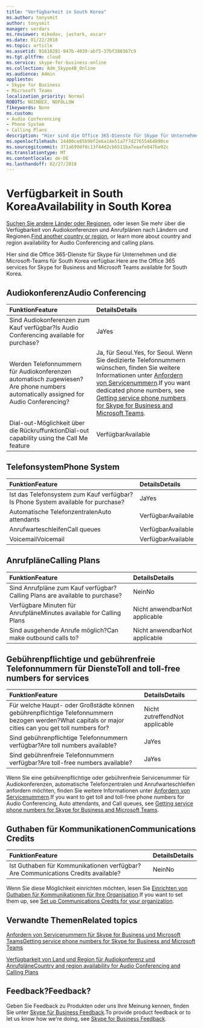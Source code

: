 ```yaml
---
title: "Verfügbarkeit in South Korea"
ms.author: tonysmit
author: tonysmit
manager: serdars
ms.reviewer: mikedav, jastark, oscarr
ms.date: 01/22/2018
ms.topic: article
ms.assetid: 91618281-947b-4039-abf5-37bf388367c9
ms.tgt.pltfrm: cloud
ms.service: skype-for-business-online
ms.collection: Adm_Skype4B_Online
ms.audience: Admin
appliesto:
- Skype for Business
- Microsoft Teams
localization_priority: Normal
ROBOTS: NOINDEX, NOFOLLOW
f1keywords: None
ms.custom:
- Audio Conferencing
- Phone System
- Calling Plans
description: "Hier sind die Office 365-Dienste für Skype für Unternehmen und die Microsoft-Teams für South Korea verfügbar."
ms.openlocfilehash: 24400ce85b9bf2e6a14e51a7f7d27655464890ce
ms.sourcegitcommit: 371a699df0c13f44d2cb6511ba7eaafe047be92c
ms.translationtype: MT
ms.contentlocale: de-DE
ms.lasthandoff: 02/27/2018
---
```

# <a name="availability-in-south-korea"></a><span data-ttu-id="7559d-103">Verfügbarkeit in South Korea</span><span class="sxs-lookup"><span data-stu-id="7559d-103">Availability in South Korea</span></span>

<span data-ttu-id="7559d-104">[Suchen Sie andere Länder oder Regionen](country-and-region-availability-for-audio-conferencing-and-calling-plans.md), oder lesen Sie mehr über die Verfügbarkeit von Audiokonferenzen und Anrufplänen nach Ländern und Regionen.</span><span class="sxs-lookup"><span data-stu-id="7559d-104">[Find another country or region](country-and-region-availability-for-audio-conferencing-and-calling-plans.md), or learn more about country and region availability for Audio Conferencing and calling plans.</span></span>

<span data-ttu-id="7559d-105">Hier sind die Office 365-Dienste für Skype für Unternehmen und die Microsoft-Teams für South Korea verfügbar.</span><span class="sxs-lookup"><span data-stu-id="7559d-105">Here are the Office 365 services for Skype for Business and Microsoft Teams available for South Korea.</span></span>
  
## <a name="audio-conferencing"></a><span data-ttu-id="7559d-106">Audiokonferenz</span><span class="sxs-lookup"><span data-stu-id="7559d-106">Audio Conferencing</span></span>

|<span data-ttu-id="7559d-107">**Funktion**</span><span class="sxs-lookup"><span data-stu-id="7559d-107">**Feature**</span></span>|<span data-ttu-id="7559d-108">**Details**</span><span class="sxs-lookup"><span data-stu-id="7559d-108">**Details**</span></span>|
|:-----|:-----|
|<span data-ttu-id="7559d-109">Sind Audiokonferenzen zum Kauf verfügbar?</span><span class="sxs-lookup"><span data-stu-id="7559d-109">Is Audio Conferencing available for purchase?</span></span>  <br/> |<span data-ttu-id="7559d-110">Ja</span><span class="sxs-lookup"><span data-stu-id="7559d-110">Yes</span></span>  <br/> |
|<span data-ttu-id="7559d-111">Werden Telefonnummern für Audiokonferenzen automatisch zugewiesen?</span><span class="sxs-lookup"><span data-stu-id="7559d-111">Are phone numbers automatically assigned for Audio Conferencing?</span></span>  <br/> |<span data-ttu-id="7559d-112">Ja, für Seoul.</span><span class="sxs-lookup"><span data-stu-id="7559d-112">Yes, for Seoul.</span></span> <span data-ttu-id="7559d-113">Wenn Sie dedizierte Telefonnummern wünschen, finden Sie weitere Informationen unter [Anfordern von Servicenummern](../what-is-phone-system-in-office-365/getting-service-phone-numbers.md).</span><span class="sxs-lookup"><span data-stu-id="7559d-113">If you want dedicated phone numbers, see [Getting service phone numbers for Skype for Business and Microsoft Teams](../what-is-phone-system-in-office-365/getting-service-phone-numbers.md).</span></span>  <br/> |
|<span data-ttu-id="7559d-114">Dial-out-Möglichkeit über die Rückruffunktion</span><span class="sxs-lookup"><span data-stu-id="7559d-114">Dial-out capability using the Call Me feature</span></span>  <br/> |<span data-ttu-id="7559d-115">Verfügbar</span><span class="sxs-lookup"><span data-stu-id="7559d-115">Available</span></span>  <br/> |
   
## <a name="phone-system"></a><span data-ttu-id="7559d-116">Telefonsystem</span><span class="sxs-lookup"><span data-stu-id="7559d-116">Phone System</span></span>

|<span data-ttu-id="7559d-117">**Funktion**</span><span class="sxs-lookup"><span data-stu-id="7559d-117">**Feature**</span></span>|<span data-ttu-id="7559d-118">**Details**</span><span class="sxs-lookup"><span data-stu-id="7559d-118">**Details**</span></span>|
|:-----|:-----|
|<span data-ttu-id="7559d-119">Ist das Telefonsystem zum Kauf verfügbar?</span><span class="sxs-lookup"><span data-stu-id="7559d-119">Is Phone System available for purchase?</span></span>  <br/> |<span data-ttu-id="7559d-120">Ja</span><span class="sxs-lookup"><span data-stu-id="7559d-120">Yes</span></span>  <br/> |
| <span data-ttu-id="7559d-121">Automatische Telefonzentralen</span><span class="sxs-lookup"><span data-stu-id="7559d-121">Auto attendants</span></span> <br/> |<span data-ttu-id="7559d-122">Verfügbar</span><span class="sxs-lookup"><span data-stu-id="7559d-122">Available</span></span>  <br/> |
|<span data-ttu-id="7559d-123">Anrufwarteschleifen</span><span class="sxs-lookup"><span data-stu-id="7559d-123">Call queues</span></span>  <br/> |<span data-ttu-id="7559d-124">Verfügbar</span><span class="sxs-lookup"><span data-stu-id="7559d-124">Available</span></span>  <br/> |
|<span data-ttu-id="7559d-125">Voicemail</span><span class="sxs-lookup"><span data-stu-id="7559d-125">Voicemail</span></span>  <br/> |<span data-ttu-id="7559d-126">Verfügbar</span><span class="sxs-lookup"><span data-stu-id="7559d-126">Available</span></span>  <br/> |
   
## <a name="calling-plans"></a><span data-ttu-id="7559d-127">Anrufpläne</span><span class="sxs-lookup"><span data-stu-id="7559d-127">Calling Plans</span></span>

|<span data-ttu-id="7559d-128">**Funktion**</span><span class="sxs-lookup"><span data-stu-id="7559d-128">**Feature**</span></span>|<span data-ttu-id="7559d-129">**Details**</span><span class="sxs-lookup"><span data-stu-id="7559d-129">**Details**</span></span>|
|:-----|:-----|
|<span data-ttu-id="7559d-130">Sind Anrufpläne zum Kauf verfügbar?</span><span class="sxs-lookup"><span data-stu-id="7559d-130">Calling Plans are available to purchase?</span></span>  <br/> |<span data-ttu-id="7559d-131">Nein</span><span class="sxs-lookup"><span data-stu-id="7559d-131">No</span></span>  <br/> |
|<span data-ttu-id="7559d-132">Verfügbare Minuten für Anrufpläne</span><span class="sxs-lookup"><span data-stu-id="7559d-132">Minutes available for Calling Plans</span></span>  <br/> |<span data-ttu-id="7559d-133">Nicht anwendbar</span><span class="sxs-lookup"><span data-stu-id="7559d-133">Not applicable</span></span>  <br/> |
|<span data-ttu-id="7559d-134">Sind ausgehende Anrufe möglich?</span><span class="sxs-lookup"><span data-stu-id="7559d-134">Can make outbound calls to?</span></span>  <br/> |<span data-ttu-id="7559d-135">Nicht anwendbar</span><span class="sxs-lookup"><span data-stu-id="7559d-135">Not applicable</span></span>  <br/> |
   
## <a name="toll-and-toll-free-numbers-for-services"></a><span data-ttu-id="7559d-136">Gebührenpflichtige und gebührenfreie Telefonnummern für Dienste</span><span class="sxs-lookup"><span data-stu-id="7559d-136">Toll and toll-free numbers for services</span></span>

|<span data-ttu-id="7559d-137">**Funktion**</span><span class="sxs-lookup"><span data-stu-id="7559d-137">**Feature**</span></span>|<span data-ttu-id="7559d-138">**Details**</span><span class="sxs-lookup"><span data-stu-id="7559d-138">**Details**</span></span>|
|:-----|:-----|
|<span data-ttu-id="7559d-139">Für welche Haupt- oder Großstädte können gebührenpflichtige Telefonnummern bezogen werden?</span><span class="sxs-lookup"><span data-stu-id="7559d-139">What capitals or major cities can you get toll numbers for?</span></span>  <br/> |<span data-ttu-id="7559d-140">Nicht zutreffend</span><span class="sxs-lookup"><span data-stu-id="7559d-140">Not applicable</span></span>  <br/> |
|<span data-ttu-id="7559d-141">Sind gebührenpflichtige Telefonnummern verfügbar?</span><span class="sxs-lookup"><span data-stu-id="7559d-141">Are toll numbers available?</span></span>  <br/> |<span data-ttu-id="7559d-142">Ja</span><span class="sxs-lookup"><span data-stu-id="7559d-142">Yes</span></span>  <br/> |
|<span data-ttu-id="7559d-143">Sind gebührenfreie Telefonnummern verfügbar?</span><span class="sxs-lookup"><span data-stu-id="7559d-143">Are toll-free numbers available?</span></span>  <br/> |<span data-ttu-id="7559d-144">Ja</span><span class="sxs-lookup"><span data-stu-id="7559d-144">Yes</span></span>  <br/> |
   
 <span data-ttu-id="7559d-145">Wenn Sie eine gebührenpflichtige oder gebührenfreie Servicenummer für Audiokonferenzen, automatische Telefonzentralen und Anrufwarteschleifen anfordern möchten, finden Sie weitere Informationen unter [Anfordern von Servicenummern](../what-is-phone-system-in-office-365/getting-service-phone-numbers.md).</span><span class="sxs-lookup"><span data-stu-id="7559d-145">If you want to get toll and toll-free phone numbers for Audio Conferencing, Auto attendants, and Call queues, see [Getting service phone numbers for Skype for Business and Microsoft Teams](../what-is-phone-system-in-office-365/getting-service-phone-numbers.md).</span></span>
  
## <a name="communications-credits"></a><span data-ttu-id="7559d-146">Guthaben für Kommunikationen</span><span class="sxs-lookup"><span data-stu-id="7559d-146">Communications Credits</span></span>

|<span data-ttu-id="7559d-147">**Funktion**</span><span class="sxs-lookup"><span data-stu-id="7559d-147">**Feature**</span></span>|<span data-ttu-id="7559d-148">**Details**</span><span class="sxs-lookup"><span data-stu-id="7559d-148">**Details**</span></span>|
|:-----|:-----|
|<span data-ttu-id="7559d-149">Ist Guthaben für Kommunikationen verfügbar?</span><span class="sxs-lookup"><span data-stu-id="7559d-149">Are Communications Credits available?</span></span>  <br/> |<span data-ttu-id="7559d-150">Nein</span><span class="sxs-lookup"><span data-stu-id="7559d-150">No</span></span>  <br/> |
   
<span data-ttu-id="7559d-151">Wenn Sie diese Möglichkeit einrichten möchten, lesen Sie [Einrichten von Guthaben für Kommunikationen für Ihre Organisation](../skype-for-business-and-microsoft-teams-add-on-licensing/set-up-communications-credits-for-your-organization.md).</span><span class="sxs-lookup"><span data-stu-id="7559d-151">If you want to set them up, see [Set up Communications Credits for your organization](../skype-for-business-and-microsoft-teams-add-on-licensing/set-up-communications-credits-for-your-organization.md).</span></span>
  
## <a name="related-topics"></a><span data-ttu-id="7559d-152">Verwandte Themen</span><span class="sxs-lookup"><span data-stu-id="7559d-152">Related topics</span></span>

[<span data-ttu-id="7559d-153">Anfordern von Servicenummern für Skype for Business und Microsoft Teams</span><span class="sxs-lookup"><span data-stu-id="7559d-153">Getting service phone numbers for Skype for Business and Microsoft Teams</span></span>](../what-is-phone-system-in-office-365/getting-service-phone-numbers.md)

[<span data-ttu-id="7559d-154">Verfügbarkeit von Land und Region für Audiokonferenz und Anrufpläne</span><span class="sxs-lookup"><span data-stu-id="7559d-154">Country and region availability for Audio Conferencing and Calling Plans</span></span>](../country-and-region-availability-for-audio-conferencing-and-calling-plans/country-and-region-availability-for-audio-conferencing-and-calling-plans.md)

## <a name="feedback"></a><span data-ttu-id="7559d-155">Feedback?</span><span class="sxs-lookup"><span data-stu-id="7559d-155">Feedback?</span></span>
<span data-ttu-id="7559d-156">Geben Sie Feedback zu Produkten oder uns Ihre Meinung kennen, finden Sie unter [Skype für Business Feedback](https://www.skypefeedback.com).</span><span class="sxs-lookup"><span data-stu-id="7559d-156">To provide product feedback or to let us know how we're doing, see [Skype for Business Feedback](https://www.skypefeedback.com).</span></span>

